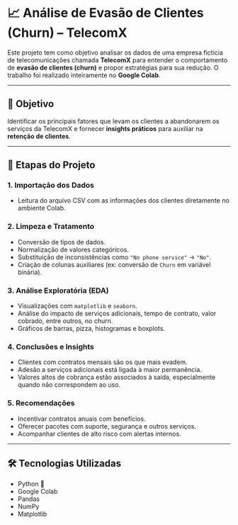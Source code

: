 # 📈 Análise de Evasão de Clientes (Churn) – TelecomX

Este projeto tem como objetivo analisar os dados de uma empresa fictícia de telecomunicações chamada **TelecomX** para entender o comportamento de **evasão de clientes (churn)** e propor estratégias para sua redução. O trabalho foi realizado inteiramente no **Google Colab**.

---

## 📌 Objetivo

Identificar os principais fatores que levam os clientes a abandonarem os serviços da TelecomX e fornecer **insights práticos** para auxiliar na **retenção de clientes**.

---

## 🧪 Etapas do Projeto

### 1. **Importação dos Dados**
- Leitura do arquivo CSV com as informações dos clientes diretamente no ambiente Colab.

### 2. **Limpeza e Tratamento**
- Conversão de tipos de dados.
- Normalização de valores categóricos.
- Substituição de inconsistências como `"No phone service"` → `"No"`.
- Criação de colunas auxiliares (ex: conversão de `Churn` em variável binária).

### 3. **Análise Exploratória (EDA)**
- Visualizações com `matplotlib` e `seaborn`.
- Análise do impacto de serviços adicionais, tempo de contrato, valor cobrado, entre outros, no churn.
- Gráficos de barras, pizza, histogramas e boxplots.

### 4. **Conclusões e Insights**
- Clientes com contratos mensais são os que mais evadem.
- Adesão a serviços adicionais está ligada à maior permanência.
- Valores altos de cobrança estão associados à saída, especialmente quando não correspondem ao uso.

### 5. **Recomendações**
- Incentivar contratos anuais com benefícios.
- Oferecer pacotes com suporte, segurança e outros serviços.
- Acompanhar clientes de alto risco com alertas internos.

---

## 🛠️ Tecnologias Utilizadas

- Python 🐍
- Google Colab
- Pandas
- NumPy
- Matplotlib

  
